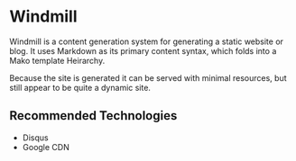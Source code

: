 
# Windmill
Windmill is a content generation system for generating a static website or blog. It uses Markdown as its primary content syntax, which folds into a Mako template Heirarchy. 

Because the site is generated it can be served with minimal resources, but still appear to be quite a dynamic site.

## Recommended Technologies
 * Disqus
 * Google CDN
